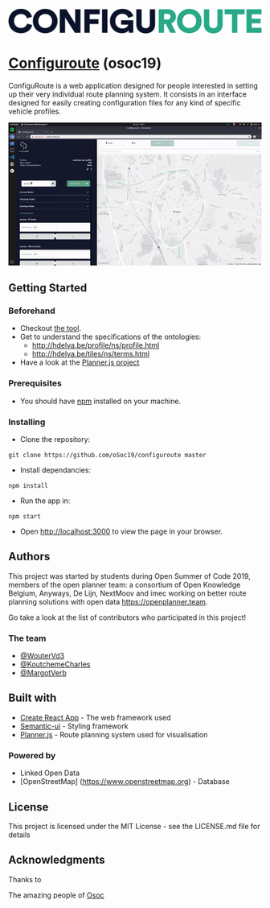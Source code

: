 ![logo](https://github.com/oSoc19/configuroute/blob/master/logo_text.png)
# [Configuroute](http://configuroute.be/) (osoc19)

ConfiguRoute is a web application designed for people interested in setting up their very individual route planning system. It consists in an interface designed for easily creating configuration files for any kind of specific vehicle profiles.

![demo gif](https://github.com/oSoc19/configuroute/blob/master/demo.gif)

## Getting Started

### Beforehand
* Checkout [the tool](http://configuroute.be/).
* Get to understand the specifications of the ontologies: 
  * http://hdelva.be/profile/ns/profile.html
  * http://hdelva.be/tiles/ns/terms.html
* Have a look at the [Planner.js project](https://planner.js.org/)

### Prerequisites

* You should have [npm](https://www.npmjs.com/get-npm) installed on your machine. 

### Installing

* Clone the repository:
```
git clone https://github.com/oSoc19/configuroute master
```

* Install dependancies:
```
npm install
```
* Run the app in:
```
npm start
```
* Open [http://localhost:3000](http://localhost:3000) to view the page in your browser.

## Authors

This project was started by students during Open Summer of Code 2019, members of the open planner team: a consortium of Open Knowledge Belgium, Anyways, De Lijn, NextMoov and imec working on better route planning solutions with open data https://openplanner.team.

Go take a look at the list of contributors who participated in this project!
### The team
* [@WouterVd3](https://github.com/woutervd3)
* [@KoutchemeCharles](https://github.com/KoutchemeCharles)
* [@MargotVerb](https://github.com/margotverb)

## Built with

* [Create React App](https://github.com/facebook/create-react-app) - The web framework used
* [Semantic-ui](https://react.semantic-ui.com/) - Styling framework
* [Planner.js](https://planner.js.org/) - Route planning system used for visualisation

### Powered by

* Linked Open Data 
* [OpenStreetMap] (https://www.openstreetmap.org) - Database

## License

This project is licensed under the MIT License - see the LICENSE.md file for details

## Acknowledgments

Thanks to 

The amazing people of [Osoc](https://2019.summerofcode.be/)




